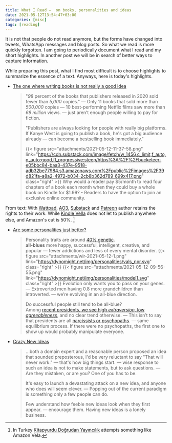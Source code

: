 ```yaml
---
title: What I Read —  on books, personalities and ideas
date: 2021-05-12T13:54:47+03:00
categories: [misc]
tags: [reading]
---
```


It is not that people do not read anymore, but the forms have changed into tweets, WhatsApp messages and blog posts. So what we read is more quickly forgotten. I am going to periodically document what I read and my short highlights. In another post we will be in search of better ways to capture information. 
<!--more-->
While preparing this post, what I find most difficult is to choose highlights to summarize the essence of a text. Anyways, here is today's highlights.
* [The one where writing books is not really a good idea](https://ellegriffin.substack.com/p/creator-economy-for-fiction-authors)
  > "*98* percent of the books that publishers released in 2020 sold fewer than *5,000* copies." — Only 11 books that sold more than *500,000* copies — 10 best-performing Netflix films saw more than *68 million* views. — just aren’t enough people willing to pay for fiction.
  >
  > "Publishers are always looking for people with really big platforms. If Kanye West is going to publish a book, he's got a big audience already — can become a bestselling book immediately."  
  >
  > {{< figure src="attachments/2021-05-12-11-37-58.png" link="https://cdn.substack.com/image/fetch/w_1456,c_limit,f_auto,q_auto:good,fl_progressive:steep/https%3A%2F%2Fbucketeer-e05bbc84-baa3-437e-9518-adb32be77984.s3.amazonaws.com%2Fpublic%2Fimages%2F39d821fa-a8a2-4972-b034-2cb8b362d789_699x417.png" class="right" >}}
   > Why would a reader pay $5/month to read four chapters of a book each month when they could buy a whole book on Kindle for $1.99? - Readers to have the option to join an exclusive online community.

From text: With [Wattpad](https://www.wattpad.com/), [AO3](https://archiveofourown.org/), [Substack](https://substack.com/) and [Patreon](https://www.patreon.com/) author retains the rights to their work. While [Kindle Vella](https://kdp.amazon.com/en_US/help/topic/GR2L4AHPMQ44HNQ7) does not let to publish anywhere else, and Amazon's cut is 50%. [^1]
[^1]: In Turkey [Kitapyurdu Doğrudan Yayıncılık](https://kdy.kitapyurdu.com/) attempts something like Amazon Vela.

* [Are some personalities just better?](https://dynomight.net/better-personalities/)
  > Personality traits are around [40% genetic](https://emilkirkegaard.dk/en/wp-content/uploads/Heritability-of-Personality-A-Meta-Analysis-of-Behavior-Genetic-Studies.pdf).  
  > **all-blues** more happy, successful, intelligent, creative, and popular — fewer addictions and less of every mental disorder. 
  > {{< figure src="attachments/wir-2021-05-12-1.png" link="https://dynomight.net/img/personalities/vals_nor.svg" class="right" >}}
  > {{< figure src="attachments/2021-05-12-09-56-55.png" link="https://dynomight.net/img/personalities/model1.svg" class="right" >}}
  > Evolution only wants you to pass on your genes. — Extroverted men having 0.8 more grandchildren than introverted. — we’re evolving in an all-blue direction.
  >
  > Do successful people still tend to be all-blue?  
  > Among [recent presidents, we see high *extraversion*, low *agreeableness*](https://dynomight.net/img/personalities/prez.svg), and no clear trend otherwise. — This isn’t to say that presidents are all [narcissists or psychopaths](https://dynomight.net/img/personalities/badvals.svg). — same equilibrium process. If there were no psychopaths, the first one to show up would probably manipulate everyone.

* [Crazy New Ideas](http://paulgraham.com/newideas.html)
  > ...both a domain expert and a reasonable person proposed an idea that sounded preposterous, I'd be very reluctant to say "That will never work." — that's how big things start. — wise response to such an idea is not to make statements, but to ask questions. — Are they mistaken, or are you? One of you has to be.
  >  
  > It's easy to launch a devastating attack on a new idea, and anyone who does will seem clever. — Popping out of the current paradigm is something only a few people can do. 
  > 
  > Few understand how feeble new ideas look when they first appear. — encourage them. Having new ideas is a lonely business. 
